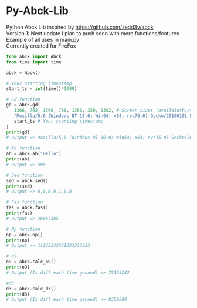 # Py-Abck-Lib
Python Abck Lib inspired by https://github.com/zedd3v/abck \
Version 1: Next update I plan to push soon with more functions/features \
Example of all uses in main.py \
Currently created for FireFox
```python
from abck import Abck
from time import time

abck = Abck()

# Your starting timestamp
start_ts = int(time()*1000)

# Gd function
gd = abck.gd(
   1366, 768, 1366, 768, 1366, 350, 1382, # Screen sizes (availWidth,availHeight,width,height,clientWidth,clientHeight,outerWidth)
   "Mozilla/5.0 (Windows NT 10.0; Win64; x64; rv:76.0) Gecko/20100101 Firefox/76.0", # User-Agent
   start_ts # Your starting timestamp
)
print(gd)
# Output => Mozilla/5.0 (Windows NT 10.0; Win64; x64; rv:76.0) Gecko/20100101 Firefox/76.0,uaend,11123,20100101,en-US,Gecko,0,0,0,0,391955,8236186,1366,768,1366,768,1366,350,1382,,cpen:0,i1:0,dm:0,cwen:0,non:1,opc:0,fc:1,sc:0,wrc:1,isc:74,vib:1,bat:0,x11:0,x12:1,5561,0.309670225845,796504118093,loc:

# Ab function
ab = abck.ab("Hello")
print(ab)
# Output => 500

# Sed function
sed = abck.sed()
print(sed)
# Output => 0,0,0,0,1,0,0

# Fas function
fas = abck.fas()
print(fas)
# Output => 26067385

# Np function
np = abck.np()
print(np)
# Output => 11133333331333333333

# o9
o9 = abck.calc_o9()
print(o9)
# Output (Is diff each time genned) => 75155232

#d3
d3 = abck.calc_d3()
print(d3)
# Output (Is diff each time genned) => 8350580
```
